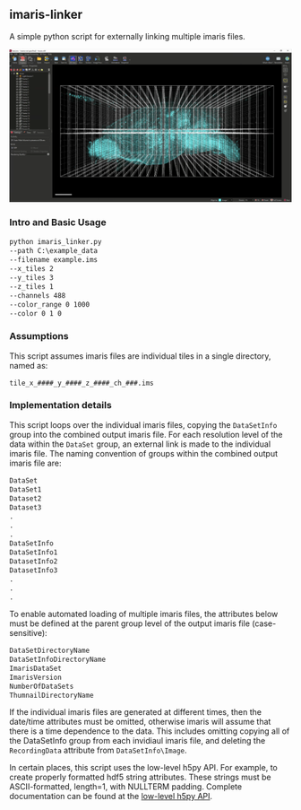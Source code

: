 ## imaris-linker
A simple python script for externally linking multiple imaris files. 

![](example.png)
### Intro and Basic Usage
````
python imaris_linker.py
--path C:\example_data
--filename example.ims
--x_tiles 2
--y_tiles 3
--z_tiles 1
--channels 488
--color_range 0 1000
--color 0 1 0
````
### Assumptions
This script assumes imaris files are individual tiles in a single directory, named as:
````
tile_x_####_y_####_z_####_ch_###.ims
````
### Implementation details
This script loops over the individual imaris files, copying the ````DataSetInfo```` group into the combined output imaris file. For each resolution level of the data within the ````DataSet```` group, an external link is made to the individual imaris file. The naming convention of groups within the combined output imaris file are:

````
DataSet
DataSet1
Dataset2
Dataset3
.
.
.
DataSetInfo
DataSetInfo1
DatasetInfo2
DatasetInfo3
.
.
.
````
To enable automated loading of multiple imaris files, the attributes below must be defined at the parent group level of the output imaris file (case-sensitive):
````
DataSetDirectoryName
DataSetInfoDirectoryName
ImarisDataSet
ImarisVersion
NumberOfDataSets
ThumnailDirectoryName
````
If the individual imaris files are generated at different times, then the date/time attributes must be omitted, otherwise imaris will assume that there is a time dependence to the data. This includes omitting copying all of the DataSetInfo group from each invidiaul imaris file, and deleting the  ````RecordingData```` attribute from ````DataSetInfo\Image````.

In certain places, this script uses the low-level h5py API. For example, to create properly formatted hdf5 string attributes.
These strings must be ASCII-formatted, length=1, with NULLTERM padding. Complete documentation can be found at the [low-level h5py API](https://api.h5py.org/index.html).
